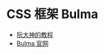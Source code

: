 # CSS 框架 Bulma

- [阮大神的教程](http://www.ruanyifeng.com/blog/2017/10/bulma.html)
- [Bulma 官网](https://bulma.io/)
